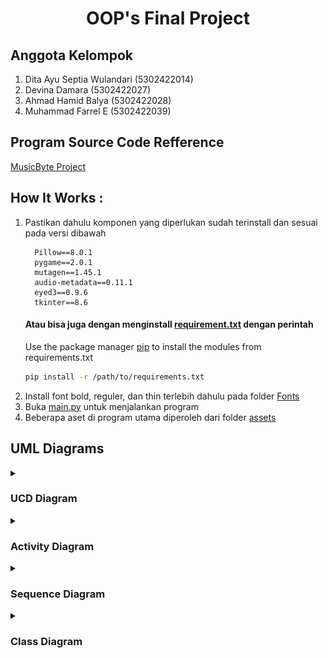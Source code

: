 <h1 align=center> OOP's Final Project </h1>

## Anggota Kelompok
1.  Dita Ayu Septia Wulandari (5302422014)
2.  Devina Damara (5302422027)
3.  Ahmad Hamid Balya (5302422028)
4.  Muhammad Farrel E (5302422039)

## Program Source Code Refference
[MusicByte Project](https://github.com/imshawan/musicbyte-mp3Player)

## How It Works :
1. Pastikan dahulu komponen yang diperlukan sudah terinstall dan sesuai pada versi dibawah
    ```
      Pillow==8.0.1
      pygame==2.0.1
      mutagen==1.45.1
      audio-metadata==0.11.1
      eyed3==0.9.6
      tkinter==8.6
    ```
    #### Atau bisa juga dengan menginstall [requirement.txt](https://github.com/farrelekaputra/tugasPBO/blob/main/requirements.txt) dengan perintah 
   Use the package manager [pip](https://pip.pypa.io/en/stable/) to install the modules from requirements.txt
      ```bash
      pip install -r /path/to/requirements.txt
      ```
3. Install font bold, reguler, dan thin terlebih dahulu pada folder [Fonts](https://github.com/farrelekaputra/tugasPBO/blob/main/Fonts/) 
4. Buka [main.py](https://github.com/farrelekaputra/tugasPBO/blob/main/main.py) untuk menjalankan program
5. Beberapa aset di program utama diperoleh dari folder [assets](https://github.com/farrelekaputra/tugasPBO/blob/main/assets/)

## UML Diagrams

<details>
<summary><h3>UCD Diagram</h3></summary>

![Alt text](https://github.com/farrelekaputra/tugasPBO/blob/main/diagrams/ucd.png)

</details>

<details>
<summary><h3> Activity Diagram</h3></summary>

![Alt text](https://github.com/farrelekaputra/tugasPBO/blob/main/diagrams/activity.png)

</details>
<details>
<summary><h3> Sequence Diagram</h3></summary>
   
![Alt text](https://github.com/farrelekaputra/tugasPBO/blob/main/diagrams/Sequence.png)

</details>
<details>
<summary><h3> Class Diagram</h3></summary>

</details>
